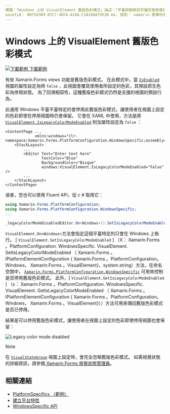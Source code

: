 ```yaml
---
標題：「Windows 上的 VisualElement 舊版色彩模式」描述：「平臺詳細資訊可讓您使用僅在特定平臺上提供的功能，而不需執行自訂轉譯器或效果。 本文說明如何使用停用舊版色彩模式的 Windows 平臺特定 Xamarin.Forms 。
assetid： B8759309-07C7-4DCA-A18A-C1A198A7951B ms. 技術： xamarin-表單作者： davidbritch ms. author： dabritch ms. 日期：10/24/2018 否-loc： [ Xamarin.Forms ， Xamarin.Essentials ]
---
```


# <a name="visualelement-legacy-color-mode-on-windows"></a>Windows 上的 VisualElement 舊版色彩模式

[![下載範例 ](~/media/shared/download.png) 下載範例](https://docs.microsoft.com/samples/xamarin/xamarin-forms-samples/userinterface-platformspecifics)

有些 Xamarin.Forms views 功能是舊版色彩模式。 在此模式中，當 [`IsEnabled`](xref:Xamarin.Forms.VisualElement.IsEnabled) 視圖的屬性設定為時 `false` ，此視圖會覆寫使用者所設定的色彩，其預設原生色彩為停用狀態。 為了回溯相容性，這種舊版色彩模式仍然是支援的視圖的預設行為。

此通用 Windows 平臺平臺特定的會停用此舊版色彩模式，讓使用者在視圖上設定的色彩即使在停用視圖時仍會保留。 它會在 XAML 中使用，方法是將 [`VisualElement.IsLegacyColorModeEnabled`](xref:Xamarin.Forms.PlatformConfiguration.WindowsSpecific.VisualElement.IsLegacyColorModeEnabledProperty) 附加屬性設定為 `false` ：

```xaml
<ContentPage ...
             xmlns:windows="clr-namespace:Xamarin.Forms.PlatformConfiguration.WindowsSpecific;assembly=Xamarin.Forms.Core">
    <StackLayout>
        ...
        <Editor Text="Enter text here"
                TextColor="Blue"
                BackgroundColor="Bisque"
                windows:VisualElement.IsLegacyColorModeEnabled="False" />
        ...
    </StackLayout>
</ContentPage>
```

或者，您也可以使用 Fluent API，從 c # 取用它：

```csharp
using Xamarin.Forms.PlatformConfiguration;
using Xamarin.Forms.PlatformConfiguration.WindowsSpecific;
...

_legacyColorModeDisabledEditor.On<Windows>().SetIsLegacyColorModeEnabled(false);
```

`VisualElement.On<Windows>`方法會指定這個平臺特定的只會在 Windows 上執行。 [ `VisualElement.SetIsLegacyColorModeEnabled` ] （X： Xamarin.Forms 。PlatformConfiguration. WindowsSpecific. VisualElement. SetIsLegacyColorModeEnabled （ Xamarin.Forms 。IPlatformElementConfiguration { Xamarin.Forms 。PlatformConfiguration。 Windows， Xamarin.Forms 。VisualElement}，system.string）方法，在命名空間中， [`Xamarin.Forms.PlatformConfiguration.WindowsSpecific`](xref:Xamarin.Forms.PlatformConfiguration.WindowsSpecific) 可用來控制是否停用舊版色彩模式。 此外，[ `VisualElement.GetIsLegacyColorModeEnabled` ] （x： Xamarin.Forms 。PlatformConfiguration. WindowsSpecific. VisualElement. GetIsLegacyColorModeEnabled （ Xamarin.Forms 。IPlatformElementConfiguration { Xamarin.Forms 。PlatformConfiguration。 Windows， Xamarin.Forms 。VisualElement}））方法可用來傳回舊版色彩模式是否已停用。

結果是可以停用舊版色彩模式，讓使用者在視圖上設定的色彩即使停用視圖也會保留：

![](legacy-color-mode-images/legacy-color-mode-disabled.png "Legacy color mode disabled")

> [!NOTE]
> 在 [`VisualStateGroup`](xref:Xamarin.Forms.VisualStateGroup) 視圖上設定時，會完全忽略舊版色彩模式。 如需視覺狀態的詳細資訊，請參閱[ Xamarin.Forms 視覺狀態管理員](~/xamarin-forms/user-interface/visual-state-manager.md)。

## <a name="related-links"></a>相關連結

- [PlatformSpecifics （範例）](https://docs.microsoft.com/samples/xamarin/xamarin-forms-samples/userinterface-platformspecifics)
- [建立平台特性](~/xamarin-forms/platform/platform-specifics/index.md#creating-platform-specifics)
- [WindowsSpecific API](xref:Xamarin.Forms.PlatformConfiguration.WindowsSpecific)
